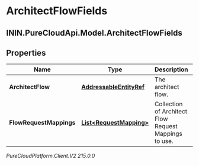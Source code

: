 # ArchitectFlowFields

## ININ.PureCloudApi.Model.ArchitectFlowFields

## Properties

|Name | Type | Description | Notes|
|------------ | ------------- | ------------- | -------------|
| **ArchitectFlow** | [**AddressableEntityRef**](AddressableEntityRef) | The architect flow. | [optional] |
| **FlowRequestMappings** | [**List&lt;RequestMapping&gt;**](RequestMapping) | Collection of Architect Flow Request Mappings to use. | [optional] |



_PureCloudPlatform.Client.V2 215.0.0_
